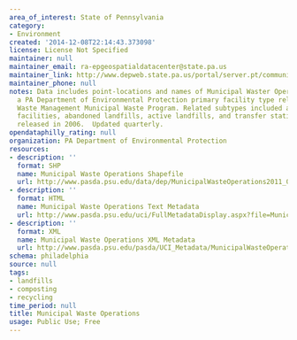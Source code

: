 ```yaml
---
area_of_interest: State of Pennsylvania
category:
- Environment
created: '2014-12-08T22:14:43.373098'
license: License Not Specified
maintainer: null
maintainer_email: ra-epgeospatialdatacenter@state.pa.us
maintainer_link: http://www.depweb.state.pa.us/portal/server.pt/community/dep_home/5968
maintainer_phone: null
notes: Data includes point-locations and names of Municipal Waster Operations, or
  a PA Department of Environmental Protection primary facility type related to the
  Waste Management Municipal Waste Program. Related subtypes included are composting
  facilities, abandoned landfills, active landfills, and transfer stations.  Originally
  released in 2006.  Updated quarterly.
opendataphilly_rating: null
organization: PA Department of Environmental Protection
resources:
- description: ''
  format: SHP
  name: Municipal Waste Operations Shapefile
  url: http://www.pasda.psu.edu/data/dep/MunicipalWasteOperations2011_04.zip
- description: ''
  format: HTML
  name: Municipal Waste Operations Text Metadata
  url: http://www.pasda.psu.edu/uci/FullMetadataDisplay.aspx?file=MunicipalWasteOperations2011_04.xml
- description: ''
  format: XML
  name: Municipal Waste Operations XML Metadata
  url: http://www.pasda.psu.edu/pasda/UCI_Metadata/MunicipalWasteOperations2011_04.xml
schema: philadelphia
source: null
tags: 
- landfills
- composting
- recycling
time_period: null
title: Municipal Waste Operations
usage: Public Use; Free
---
```


